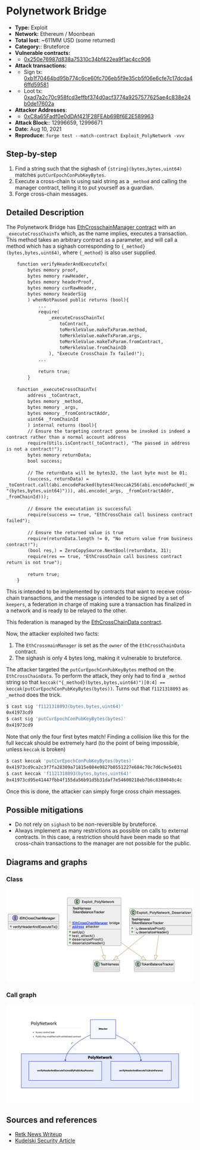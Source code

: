 # Polynetwork Bridge
- **Type:** Exploit
- **Network:** Ethereum / Moonbean
- **Total lost**: ~611MM USD (some returned)
- **Category:**: Bruteforce
- **Vulnerable contracts:**
- - [0x250e76987d838a75310c34bf422ea9f1ac4cc906](https://etherscan.io/address/0x250e76987d838a75310c34bf422ea9f1ac4cc906)
- **Attack transactions:**
- - Sign tx: [0xb1f70464bd95b774c6ce60fc706eb5f9e35cb5f06e6cfe7c17dcda46ffd59581](https://etherscan.io/tx/0xb1f70464bd95b774c6ce60fc706eb5f9e35cb5f06e6cfe7c17dcda46ffd59581)
- - Loot tx: [0xad7a2c70c958fcd3effbf374d0acf3774a9257577625ae4c838e24b0de17602a](https://etherscan.io/tx/0xad7a2c70c958fcd3effbf374d0acf3774a9257577625ae4c838e24b0de17602a)
- **Attacker Addresses**: 
- - [0xC8a65Fadf0e0dDAf421F28FEAb69Bf6E2E589963](https://etherscan.io/address/0xC8a65Fadf0e0dDAf421F28FEAb69Bf6E2E589963)
- **Attack Block:**: 12996659, 12996671 
- **Date:** Aug 10, 2021 
- **Reproduce:** `forge test --match-contract Exploit_PolyNetwork -vvv` 

## Step-by-step 
1. Find a string such that the sighash of `{string}(bytes,bytes,uint64)` matches `putCurEpochConPubKeyBytes`.
2. Execute a cross-chain tx using said string as a `_method` and calling the manager contract, telling it to put yourself as a guardian. 
3. Forge cross-chain messages.

## Detailed Description

The Polynetwork Bridge has [EthCrosschainManager contract](https://github.com/polynetwork/eth-contracts/blob/d16252b2b857eecf8e558bd3e1f3bb14cff30e9b/contracts/core/cross_chain_manager/logic/EthCrossChainManager.sol#L127) with an `_executeCrossChainTx` which, as the name implies, executes a transaction. This method takes an arbitrary contract as a parameter, and will call a method which has a sighash corresponding to `{_method}(bytes,bytes,uint64)`, where `{_method}` is also user supplied.

``` solidity
    function verifyHeaderAndExecuteTx(
        bytes memory proof, 
        bytes memory rawHeader, 
        bytes memory headerProof, 
        bytes memory curRawHeader,
        bytes memory headerSig
        ) whenNotPaused public returns (bool){
            ...
            require(
                _executeCrossChainTx(
                    toContract, 
                    toMerkleValue.makeTxParam.method, 
                    toMerkleValue.makeTxParam.args,
                    toMerkleValue.makeTxParam.fromContract, 
                    toMerkleValue.fromChainID
                ), "Execute CrossChain Tx failed!");
            ...
        
            return true;
        }

    function _executeCrossChainTx(
        address _toContract, 
        bytes memory _method, 
        bytes memory _args, 
        bytes memory _fromContractAddr, 
        uint64 _fromChainId
        ) internal returns (bool){
        // Ensure the targeting contract gonna be invoked is indeed a contract rather than a normal account address
        require(Utils.isContract(_toContract), "The passed in address is not a contract!");
        bytes memory returnData;
        bool success;
        
        // The returnData will be bytes32, the last byte must be 01;
        (success, returnData) = _toContract.call(abi.encodePacked(bytes4(keccak256(abi.encodePacked(_method, "(bytes,bytes,uint64)"))), abi.encode(_args, _fromContractAddr, _fromChainId)));
        
        // Ensure the executation is successful
        require(success == true, "EthCrossChain call business contract failed");
        
        // Ensure the returned value is true
        require(returnData.length != 0, "No return value from business contract!");
        (bool res,) = ZeroCopySource.NextBool(returnData, 31);
        require(res == true, "EthCrossChain call business contract return is not true");
        
        return true;
    }

```

This is intended to be implemented by contracts that want to receive cross-chain transactions, and the message is intended to be signed by a set of `keepers`, a federation in charge of making sure a transaction has finalized in a network and is ready to be relayed to the other.

This federation is managed by the [EthCrossChainData contract](https://github.com/polynetwork/eth-contracts/blob/d16252b2b857eecf8e558bd3e1f3bb14cff30e9b/contracts/core/cross_chain_manager/data/EthCrossChainData.sol#L45).

Now, the attacker exploited two facts:
1. The `EthCrossmainManager` is set as the `owner` of the `EthCrossChainData` contract.
2. The sighash is only 4 bytes long, making it vulnerable to bruteforce.

The attacker targeted the `putCurEpochConPubKeyBytes` method on the `EthCrossChainData`. To perform the attack, they only had to find a `_method` string so that `keccak("{_method}(bytes,bytes,uint64)")[0:4] == keccak(putCurEpochConPubKeyBytes(bytes))`. Turns out that `f1121318093` as `_method` does the trick.

```sh
$ cast sig 'f1121318093(bytes,bytes,uint64)'                                                         ~
0x41973cd9
$ cast sig 'putCurEpochConPubKeyBytes(bytes)'                                                        ~
0x41973cd9
```

Note that only the four first bytes match! Finding a collision like this for the full keccak should be extremely hard (to the point of being impossible, unless `keccak` is broken)

``` sh
$ cast keccak 'putCurEpochConPubKeyBytes(bytes)'                                                     ~
0x41973cd9ca2c3f7fa28309a71815e084e9827b0551227e684c70c7d6c9e5e031
$ cast keccak 'f1121318093(bytes,bytes,uint64)'                                                      ~
0x41973cd95e41447fbb4f155da56b91d5b31daf7e54600218eb7b6c8384048c4c
```

Once this is done, the attacker can simply forge cross chain messages.

## Possible mitigations
- Do not rely on `sighash` to be non-reversible by bruteforce.
- Always implement as many restrictions as possible on calls to external contracts. In this case, a restriction should have been made so that cross-chain transactions to the manager are not possible for the public.

## Diagrams and graphs

### Class

![class](polynetwork.png)

### Call graph

![call](polynetwork-call.png)

## Sources and references
- [Retk News Writeup](https://rekt.news/polynetwork-rekt/)
- [Kudelski Security Article](https://research.kudelskisecurity.com/2021/08/12/the-poly-network-hack-explained/)
